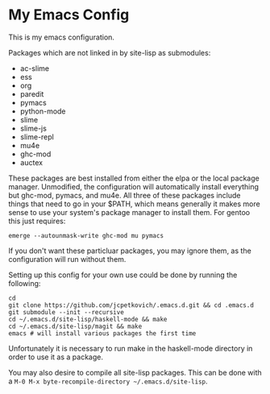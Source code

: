 # My Emacs Config

This is my emacs configuration.

Packages which are not linked in by site-lisp as submodules:

- ac-slime
- ess
- org
- paredit
- pymacs
- python-mode
- slime
- slime-js
- slime-repl
- mu4e
- ghc-mod
- auctex

These packages are best installed from either the elpa or the local
package manager. Unmodified, the configuration will automatically
install everything but ghc-mod, pymacs, and mu4e. All three of these
packages include things that need to go in your $PATH, which means
generally it makes more sense to use your system's package manager to
install them. For gentoo this just requires:

    emerge --autounmask-write ghc-mod mu pymacs

If you don't want these particluar packages, you may ignore them, as
the configuration will run without them.

Setting up this config for your own use could be done by running the
following:

    cd
    git clone https://github.com/jcpetkovich/.emacs.d.git && cd .emacs.d
    git submodule --init --recursive
    cd ~/.emacs.d/site-lisp/haskell-mode && make
    cd ~/.emacs.d/site-lisp/magit && make
    emacs # will install various packages the first time

Unfortunately it is necessary to run make in the haskell-mode
directory in order to use it as a package.

You may also desire to compile all site-lisp packages. This can be
done with a `M-0 M-x byte-recompile-directory ~/.emacs.d/site-lisp`.
